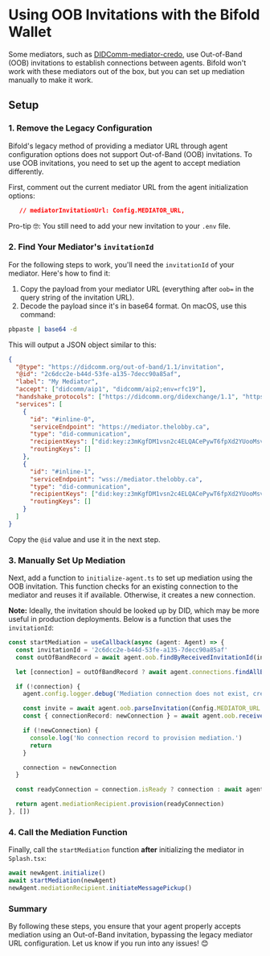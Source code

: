# Using OOB Invitations with the Bifold Wallet

Some mediators, such as [DIDComm-mediator-credo](https://github.com/openwallet-foundation/didcomm-mediator-credo), use Out-of-Band (OOB) invitations to establish connections between agents. Bifold won't work with these mediators out of the box, but you can set up mediation manually to make it work.

## Setup

### 1. Remove the Legacy Configuration

Bifold's legacy method of providing a mediator URL through agent configuration options does not support Out-of-Band (OOB) invitations. To use OOB invitations, you need to set up the agent to accept mediation differently.

First, comment out the current mediator URL from the agent initialization options:

```json
   // mediatorInvitationUrl: Config.MEDIATOR_URL,
```

Pro-tip 🤓: You still need to add your new invitation to your `.env` file.

### 2. Find Your Mediator's `invitationId`

For the following steps to work, you'll need the `invitationId` of your mediator. Here's how to find it:

1. Copy the payload from your mediator URL (everything after `oob=` in the query string of the invitation URL).
2. Decode the payload since it's in base64 format. On macOS, use this command:

```bash
pbpaste | base64 -d
```

This will output a JSON object similar to this:

```json
{
  "@type": "https://didcomm.org/out-of-band/1.1/invitation",
  "@id": "2c6dcc2e-b44d-53fe-a135-7decc90a85af",
  "label": "My Mediator",
  "accept": ["didcomm/aip1", "didcomm/aip2;env=rfc19"],
  "handshake_protocols": ["https://didcomm.org/didexchange/1.1", "https://didcomm.org/connections/1.0"],
  "services": [
    {
      "id": "#inline-0",
      "serviceEndpoint": "https://mediator.thelobby.ca",
      "type": "did-communication",
      "recipientKeys": ["did:key:z3mKgfDM1vsn2c4ELQACePywT6fpXd2YUooMsvQxBy8nwdvd"],
      "routingKeys": []
    },
    {
      "id": "#inline-1",
      "serviceEndpoint": "wss://mediator.thelobby.ca",
      "type": "did-communication",
      "recipientKeys": ["did:key:z3mKgfDM1vsn2c4ELQACePywT6fpXd2YUooMsvQxBy8nwdvd"],
      "routingKeys": []
    }
  ]
}
```

Copy the `@id` value and use it in the next step.

### 3. Manually Set Up Mediation

Next, add a function to `initialize-agent.ts` to set up mediation using the OOB invitation. This function checks for an existing connection to the mediator and reuses it if available. Otherwise, it creates a new connection.

**Note:** Ideally, the invitation should be looked up by DID, which may be more useful in production deployments. Below is a function that uses the `invitationId`:

```typescript
const startMediation = useCallback(async (agent: Agent) => {
  const invitationId = '2c6dcc2e-b44d-53fe-a135-7decc90a85af'
  const outOfBandRecord = await agent.oob.findByReceivedInvitationId(invitationId)

  let [connection] = outOfBandRecord ? await agent.connections.findAllByOutOfBandId(outOfBandRecord.id) : []

  if (!connection) {
    agent.config.logger.debug('Mediation connection does not exist, creating connection')

    const invite = await agent.oob.parseInvitation(Config.MEDIATOR_URL!)
    const { connectionRecord: newConnection } = await agent.oob.receiveInvitation(invite)

    if (!newConnection) {
      console.log('No connection record to provision mediation.')
      return
    }

    connection = newConnection
  }

  const readyConnection = connection.isReady ? connection : await agent.connections.returnWhenIsConnected(connection.id)

  return agent.mediationRecipient.provision(readyConnection)
}, [])
```

### 4. Call the Mediation Function

Finally, call the `startMediation` function **after** initializing the mediator in `Splash.tsx`:

```typescript
await newAgent.initialize()
await startMediation(newAgent)
newAgent.mediationRecipient.initiateMessagePickup()
```

### Summary

By following these steps, you ensure that your agent properly accepts mediation using an Out-of-Band invitation, bypassing the legacy mediator URL configuration. Let us know if you run into any issues! 😊
